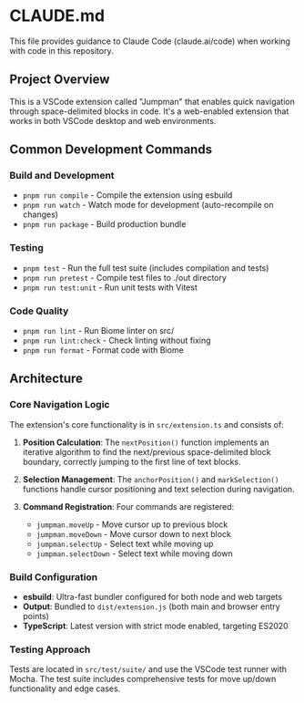 # CLAUDE.md

This file provides guidance to Claude Code (claude.ai/code) when working with code in this repository.

## Project Overview

This is a VSCode extension called "Jumpman" that enables quick navigation through space-delimited blocks in code. It's a web-enabled extension that works in both VSCode desktop and web environments.

## Common Development Commands

### Build and Development
- `pnpm run compile` - Compile the extension using esbuild
- `pnpm run watch` - Watch mode for development (auto-recompile on changes)
- `pnpm run package` - Build production bundle

### Testing
- `pnpm test` - Run the full test suite (includes compilation and tests)
- `pnpm run pretest` - Compile test files to ./out directory
- `pnpm run test:unit` - Run unit tests with Vitest

### Code Quality
- `pnpm run lint` - Run Biome linter on src/
- `pnpm run lint:check` - Check linting without fixing
- `pnpm run format` - Format code with Biome


## Architecture

### Core Navigation Logic
The extension's core functionality is in `src/extension.ts` and consists of:

1. **Position Calculation**: The `nextPosition()` function implements an iterative algorithm to find the next/previous space-delimited block boundary, correctly jumping to the first line of text blocks.

2. **Selection Management**: The `anchorPosition()` and `markSelection()` functions handle cursor positioning and text selection during navigation.

3. **Command Registration**: Four commands are registered:
   - `jumpman.moveUp` - Move cursor up to previous block
   - `jumpman.moveDown` - Move cursor down to next block  
   - `jumpman.selectUp` - Select text while moving up
   - `jumpman.selectDown` - Select text while moving down

### Build Configuration
- **esbuild**: Ultra-fast bundler configured for both node and web targets
- **Output**: Bundled to `dist/extension.js` (both main and browser entry points)
- **TypeScript**: Latest version with strict mode enabled, targeting ES2020

### Testing Approach
Tests are located in `src/test/suite/` and use the VSCode test runner with Mocha. The test suite includes comprehensive tests for move up/down functionality and edge cases.